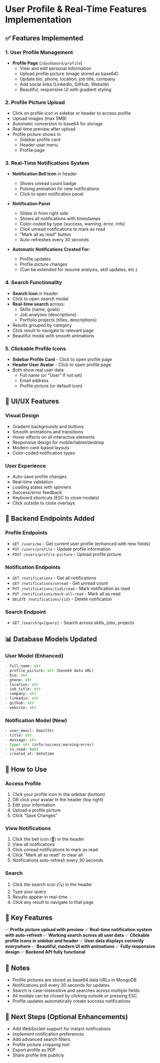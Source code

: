 # User Profile & Real-Time Features Implementation

## ✅ Features Implemented

### 1. **User Profile Management**
- **Profile Page** (`/dashboard/profile`)
  - View and edit personal information
  - Upload profile picture (image stored as base64)
  - Update bio, phone, location, job title, company
  - Add social links (LinkedIn, GitHub, Website)
  - Beautiful, responsive UI with gradient styling

### 2. **Profile Picture Upload**
- Click on profile icon in sidebar or header to access profile
- Upload images (max 5MB)
- Automatic conversion to base64 for storage
- Real-time preview after upload
- Profile picture shows in:
  - Sidebar profile card
  - Header user menu
  - Profile page

### 3. **Real-Time Notifications System**
- **Notification Bell Icon** in header
  - Shows unread count badge
  - Pulsing animation for new notifications
  - Click to open notification panel

- **Notification Panel**
  - Slides in from right side
  - Shows all notifications with timestamps
  - Color-coded by type (success, warning, error, info)
  - Click unread notifications to mark as read
  - "Mark all as read" button
  - Auto-refreshes every 30 seconds

- **Automatic Notifications Created For:**
  - Profile updates
  - Profile picture changes
  - (Can be extended for resume analysis, skill updates, etc.)

### 4. **Search Functionality**
- **Search Icon** in header
- Click to open search modal
- **Real-time search** across:
  - Skills (name, goals)
  - Job analyses (descriptions)
  - Portfolio projects (titles, descriptions)
- Results grouped by category
- Click result to navigate to relevant page
- Beautiful modal with smooth animations

### 5. **Clickable Profile Icons**
- **Sidebar Profile Card** - Click to open profile page
- **Header User Avatar** - Click to open profile page
- Both show real user data:
  - Full name (or "User" if not set)
  - Email address
  - Profile picture (or default icon)

## 🎨 UI/UX Features

### Visual Design
- Gradient backgrounds and buttons
- Smooth animations and transitions
- Hover effects on all interactive elements
- Responsive design for mobile/tablet/desktop
- Modern card-based layouts
- Color-coded notification types

### User Experience
- Auto-save profile changes
- Real-time validation
- Loading states with spinners
- Success/error feedback
- Keyboard shortcuts (ESC to close modals)
- Click outside to close overlays

## 🔧 Backend Endpoints Added

### Profile Endpoints
- `GET /users/me` - Get current user profile (enhanced with new fields)
- `PUT /users/profile` - Update profile information
- `POST /users/profile-picture` - Upload profile picture

### Notification Endpoints
- `GET /notifications` - Get all notifications
- `GET /notifications/unread` - Get unread count
- `PUT /notifications/{id}/read` - Mark notification as read
- `PUT /notifications/mark-all-read` - Mark all as read
- `DELETE /notifications/{id}` - Delete notification

### Search Endpoint
- `GET /search?q={query}` - Search across skills, jobs, projects

## 📊 Database Models Updated

### User Model (Enhanced)
```python
- full_name: str
- profile_picture: str (base64 data URL)
- bio: str
- phone: str
- location: str
- job_title: str
- company: str
- linkedin: str
- github: str
- website: str
```

### Notification Model (New)
```python
- user_email: EmailStr
- title: str
- message: str
- type: str (info/success/warning/error)
- is_read: bool
- created_at: datetime
```

## 🚀 How to Use

### Access Profile
1. Click your profile icon in the sidebar (bottom)
2. OR click your avatar in the header (top right)
3. Edit your information
4. Upload a profile picture
5. Click "Save Changes"

### View Notifications
1. Click the bell icon (🔔) in the header
2. View all notifications
3. Click unread notifications to mark as read
4. Click "Mark all as read" to clear all
5. Notifications auto-refresh every 30 seconds

### Search
1. Click the search icon (🔍) in the header
2. Type your query
3. Results appear in real-time
4. Click any result to navigate to that page

## 🎯 Key Features

✅ **Profile picture upload with preview**
✅ **Real-time notification system with auto-refresh**
✅ **Working search across all user data**
✅ **Clickable profile icons in sidebar and header**
✅ **User data displays correctly everywhere**
✅ **Beautiful, modern UI with animations**
✅ **Fully responsive design**
✅ **Backend API fully functional**

## 📝 Notes

- Profile pictures are stored as base64 data URLs in MongoDB
- Notifications poll every 30 seconds for updates
- Search is case-insensitive and searches across multiple fields
- All modals can be closed by clicking outside or pressing ESC
- Profile updates automatically create success notifications

## 🔄 Next Steps (Optional Enhancements)

- Add WebSocket support for instant notifications
- Implement notification preferences
- Add advanced search filters
- Profile picture cropping tool
- Export profile as PDF
- Share profile link publicly
